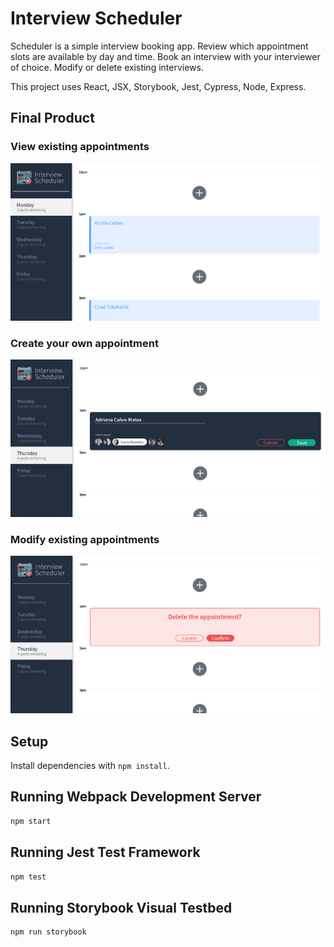# Interview Scheduler

Scheduler is a simple interview booking app. Review which appointment slots are available by day and time. Book an interview with your interviewer of choice. Modify or delete existing interviews.

This project uses React, JSX, Storybook, Jest, Cypress, Node, Express.

## Final Product

### View existing appointments

![View all appointments and available time slots](https://github.com/wavyadri/Scheduler/blob/master/docs/view-all.png)

### Create your own appointment

![Form to create new appointment](https://github.com/wavyadri/Scheduler/blob/master/docs/add.png)

### Modify existing appointments

![Delete an appointment](https://github.com/wavyadri/Scheduler/blob/master/docs/delete.png)

## Setup

Install dependencies with `npm install`.

## Running Webpack Development Server

```sh
npm start
```

## Running Jest Test Framework

```sh
npm test
```

## Running Storybook Visual Testbed

```sh
npm run storybook
```
